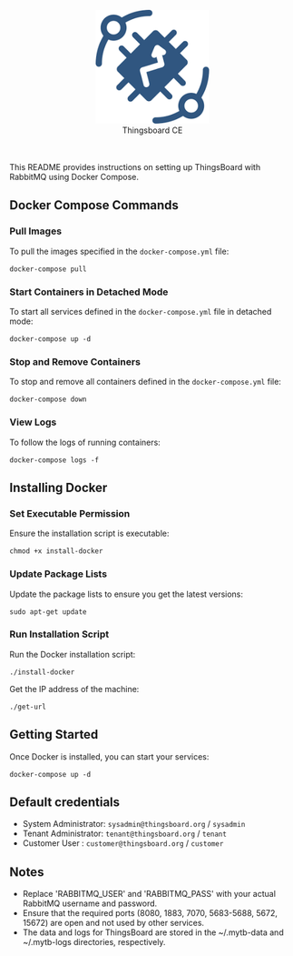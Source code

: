 
<div align="center">
  <br>
  <a href="https://thingsboard.io/"><img src="./thingsboard_logo.png" alt="Thingsboard" width="200"></a>
  <br>
    Thingsboard CE
  <br>
</div>

<br/><br/>
This README provides instructions on setting up ThingsBoard with RabbitMQ using Docker Compose.

## Docker Compose Commands

### Pull Images
To pull the images specified in the `docker-compose.yml` file:

```
docker-compose pull
```

### Start Containers in Detached Mode
To start all services defined in the `docker-compose.yml` file in detached mode:

```
docker-compose up -d
```

### Stop and Remove Containers
To stop and remove all containers defined in the `docker-compose.yml` file:

```
docker-compose down
```

### View Logs
To follow the logs of running containers:

```
docker-compose logs -f
```

## Installing Docker

### Set Executable Permission
Ensure the installation script is executable:

```
chmod +x install-docker
```

### Update Package Lists
Update the package lists to ensure you get the latest versions:

```
sudo apt-get update
```

### Run Installation Script
Run the Docker installation script:

```
./install-docker
```

Get the IP address of the machine:

```
./get-url
```

## Getting Started
Once Docker is installed, you can start your services:

```
docker-compose up -d
```

## Default credentials

- System Administrator: `sysadmin@thingsboard.org` / `sysadmin`
- Tenant Administrator: `tenant@thingsboard.org` / `tenant`
- Customer User : `customer@thingsboard.org` / `customer`

## Notes
- Replace 'RABBITMQ_USER' and 'RABBITMQ_PASS' with your actual RabbitMQ username and password.
- Ensure that the required ports (8080, 1883, 7070, 5683-5688, 5672, 15672) are open and not used by other services.
- The data and logs for ThingsBoard are stored in the ~/.mytb-data and ~/.mytb-logs directories, respectively.